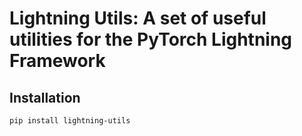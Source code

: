 # Lightning Utils: A set of useful utilities for the PyTorch Lightning Framework

## Installation

```bash
pip install lightning-utils
```
